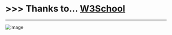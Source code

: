 # >>> Thanks to... [W3School](https://www.w3schools.com/js/default.asp)
-------------------------
![image](https://user-images.githubusercontent.com/50515418/153042046-88edc5e6-dc07-42ff-950b-d8aa8eb7a768.png)
